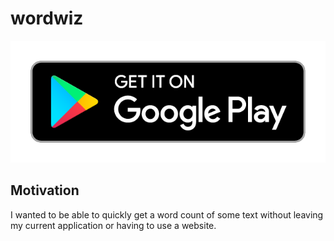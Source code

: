 # wordwiz

[![Get it on Google Play](art/google-play-badge.png)][1]

## Motivation

I wanted to be able to quickly get a word count of some text without leaving  
my current application or having to use a website.

[1]: https://play.google.com/store/apps/details?id=com.pyamsoft.wordwiz
